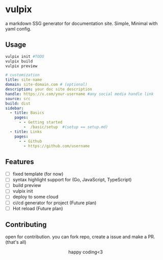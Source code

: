 # vulpix
a  markdown SSG generator for documentation site. Simple, Minimal with yaml config.

## Usage
```bash
vulpix init #TODO
vulpix build
vulpix preview
```
```yaml
# customization
title: site-name
domain: site-domain.com # (optional)
description: your doc site description
handle: https://x.com/your-username #any social media handle link
source: src
build: dist
sidebar:
  - title: Basics
    pages:
      - - Getting started
        -  /basic/setup  #(setup == setup.md)
  - title: Links
    pages:
      - - Github
        - https://github.com/username
```

## Features
- [ ] fixed template (for now)
- [ ] syntax highlight support for (Go, JavaScript, TypeScript)
- [ ] build preview
- [ ] vulpix init
- [ ]  deploy to some cloud
- [ ]  ci/cd generator for project (Future plan)
- [ ] Hot reload (Future plan)

## Contributing
open for contribution. you can fork repo, create a issue and  make a PR. (that's all)

<center>happy coding<3</center>
